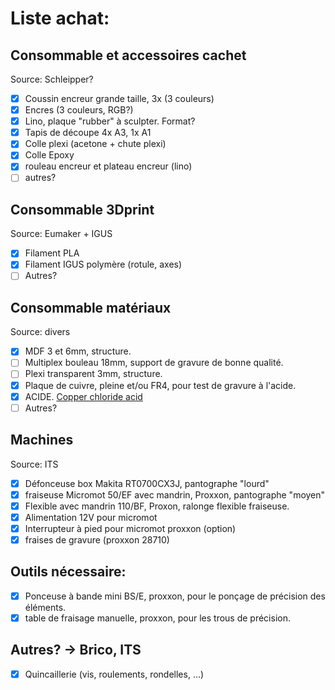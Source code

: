 # Liste achat:

## Consommable et accessoires cachet
Source: Schleipper?

- [x] Coussin encreur grande taille, 3x (3 couleurs)
- [x] Encres (3 couleurs, RGB?)
- [x] Lino, plaque "rubber" à sculpter. Format?
- [x] Tapis de découpe 4x A3, 1x A1
- [x] Colle plexi (acetone + chute plexi)
- [x] Colle Epoxy
- [x] rouleau encreur et plateau encreur (lino)
- [ ] autres?

## Consommable 3Dprint
Source: Eumaker + IGUS

- [x] Filament PLA
- [x] Filament IGUS polymère (rotule, axes)
- [ ] Autres?

## Consommable matériaux 
Source: divers

- [x] MDF 3 et 6mm, structure.
- [ ] Multiplex bouleau 18mm, support de gravure de bonne qualité. 
- [ ] Plexi transparent 3mm, structure.
- [x] Plaque de cuivre, pleine et/ou FR4, pour test de gravure à l'acide. 
- [x] ACIDE. [Copper chloride acid](http://www.instructables.com/id/Stop-using-Ferric-Chloride-etchant!--A-better-etc/)
- [ ] Autres?

## Machines
Source: ITS

- [x] Défonceuse box Makita RT0700CX3J, pantographe "lourd"
- [x] fraiseuse Micromot 50/EF avec mandrin, Proxxon, pantographe "moyen"
- [x] Flexible avec mandrin 110/BF, Proxon, ralonge flexible fraiseuse.
- [x] Alimentation 12V pour micromot
- [x] Interrupteur à pied pour micromot proxxon (option)
- [x] fraises de gravure (proxxon 28710)

## Outils nécessaire:
- [x] Ponceuse à bande mini BS/E, proxxon, pour le ponçage de précision des éléments.
- [x] table de fraisage manuelle, proxxon, pour les trous de précision.

## Autres? -> Brico, ITS
- [x] Quincaillerie (vis, roulements, rondelles, ...)
